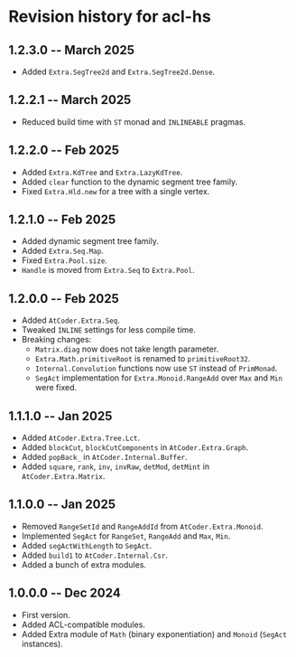 # Revision history for acl-hs

## 1.2.3.0 -- March 2025

- Added `Extra.SegTree2d` and `Extra.SegTree2d.Dense`.

## 1.2.2.1 -- March 2025

- Reduced build time with `ST` monad and `INLINEABLE` pragmas.

## 1.2.2.0 -- Feb 2025

- Added `Extra.KdTree` and `Extra.LazyKdTree`.
- Added `clear` function to the dynamic segment tree family.
- Fixed `Extra.Hld.new` for a tree with a single vertex.

## 1.2.1.0 -- Feb 2025

- Added dynamic segment tree family.
- Added `Extra.Seq.Map`.
- Fixed `Extra.Pool.size`.
- `Handle` is moved from `Extra.Seq` to `Extra.Pool`.

## 1.2.0.0 -- Feb 2025

- Added `AtCoder.Extra.Seq`.
- Tweaked `INLINE` settings for less compile time.
- Breaking changes:
  - `Matrix.diag` now does not take length parameter.
  - `Extra.Math.primitiveRoot` is renamed to `primitiveRoot32`.
  - `Internal.Convolution` functions now use `ST` instead of `PrimMonad`.
  - `SegAct` implementation for `Extra.Monoid.RangeAdd` over `Max` and `Min` were fixed.

## 1.1.1.0 -- Jan 2025

- Added `AtCoder.Extra.Tree.Lct`.
- Added `blockCut`, `blockCutComponents` in `AtCoder.Extra.Graph`.
- Added `popBack_` in `AtCoder.Internal.Buffer`.
- Added `square`, `rank`, `inv`, `invRaw`, `detMod`, `detMint` in `AtCoder.Extra.Matrix`.

## 1.1.0.0 -- Jan 2025

- Removed `RangeSetId` and `RangeAddId` from `AtCoder.Extra.Monoid`.
- Implemented `SegAct` for `RangeSet`, `RangeAdd` and `Max`, `Min`.
- Added `segActWithLength` to `SegAct`.
- Added `build1` to `AtCoder.Internal.Csr`.
- Added a bunch of extra modules.

## 1.0.0.0 -- Dec 2024

- First version.
- Added ACL-compatible modules.
- Added Extra module of `Math` (binary exponentiation) and `Monoid` (`SegAct` instances).

